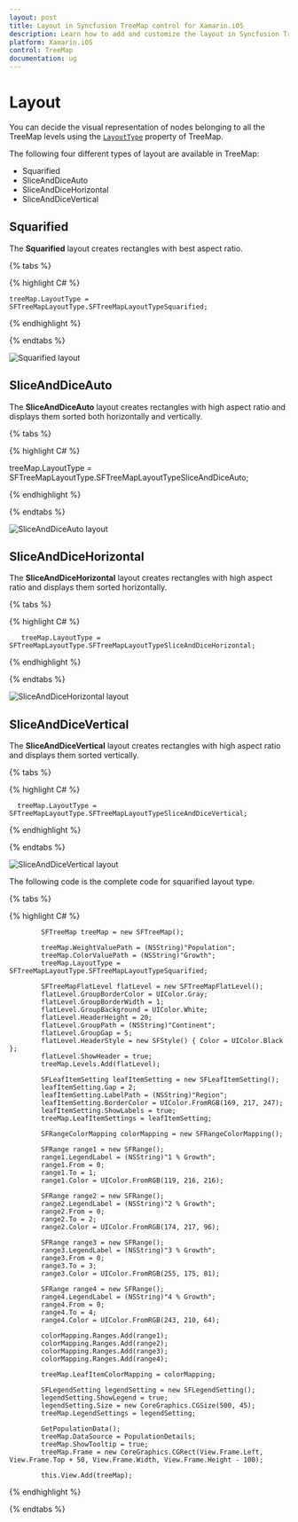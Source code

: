 ```yaml
---
layout: post
title: Layout in Syncfusion TreeMap control for Xamarin.iOS
description: Learn how to add and customize the layout in Syncfusion TreeMap control
platform: Xamarin.iOS
control: TreeMap
documentation: ug
---
```


# Layout

You can decide the visual representation of nodes belonging to all the TreeMap levels using the [`LayoutType`](https://help.syncfusion.com/cr/xamarin-ios/Syncfusion.SfTreeMap.iOS.SFTreeMap.html#Syncfusion_SfTreeMap_iOS_SFTreeMap_LayoutType) property of TreeMap.

The following four different types of layout are available in TreeMap:

* Squarified
* SliceAndDiceAuto
* SliceAndDiceHorizontal
* SliceAndDiceVertical

## Squarified

The **Squarified** layout creates rectangles with best aspect ratio.

{% tabs %}  

{% highlight C# %} 
      
    treeMap.LayoutType = SFTreeMapLayoutType.SFTreeMapLayoutTypeSquarified;

{% endhighlight %}

{% endtabs %}  

![Squarified layout](TreeMap_Images/Squarified.png)

## SliceAndDiceAuto

The **SliceAndDiceAuto** layout creates rectangles with high aspect ratio and displays them sorted both horizontally and vertically.

{% tabs %} 

{% highlight C# %} 

   treeMap.LayoutType = SFTreeMapLayoutType.SFTreeMapLayoutTypeSliceAndDiceAuto;

{% endhighlight %}

{% endtabs %}  

![SliceAndDiceAuto layout](TreeMap_Images/SliceAndDiceAuto.png)

## SliceAndDiceHorizontal

The **SliceAndDiceHorizontal** layout creates rectangles with high aspect ratio and displays them sorted horizontally.

{% tabs %}  

{% highlight C# %} 

       treeMap.LayoutType = SFTreeMapLayoutType.SFTreeMapLayoutTypeSliceAndDiceHorizontal;

{% endhighlight %}

{% endtabs %}  

![SliceAndDiceHorizontal layout](TreeMap_Images/Horizontal.png)

## SliceAndDiceVertical

The **SliceAndDiceVertical** layout creates rectangles with high aspect ratio and displays them sorted vertically.

{% tabs %}  

{% highlight C# %} 

      treeMap.LayoutType = SFTreeMapLayoutType.SFTreeMapLayoutTypeSliceAndDiceVertical;

{% endhighlight %}

{% endtabs %}  

![SliceAndDiceVertical layout](TreeMap_Images/Vertical.png)

The following code is the complete code for squarified layout type.

{% tabs %}  

{% highlight C# %} 

            SFTreeMap treeMap = new SFTreeMap();
          
            treeMap.WeightValuePath = (NSString)"Population";
            treeMap.ColorValuePath = (NSString)"Growth";
            treeMap.LayoutType = SFTreeMapLayoutType.SFTreeMapLayoutTypeSquarified;

            SFTreeMapFlatLevel flatLevel = new SFTreeMapFlatLevel();
            flatLevel.GroupBorderColor = UIColor.Gray;
            flatLevel.GroupBorderWidth = 1;
            flatLevel.GroupBackground = UIColor.White;
            flatLevel.HeaderHeight = 20;
            flatLevel.GroupPath = (NSString)"Continent";
            flatLevel.GroupGap = 5;
            flatLevel.HeaderStyle = new SFStyle() { Color = UIColor.Black };
            flatLevel.ShowHeader = true;
            treeMap.Levels.Add(flatLevel);

            SFLeafItemSetting leafItemSetting = new SFLeafItemSetting();
            leafItemSetting.Gap = 2;
            leafItemSetting.LabelPath = (NSString)"Region";
            leafItemSetting.BorderColor = UIColor.FromRGB(169, 217, 247);
            leafItemSetting.ShowLabels = true;
            treeMap.LeafItemSettings = leafItemSetting;

            SFRangeColorMapping colorMapping = new SFRangeColorMapping();

            SFRange range1 = new SFRange();
            range1.LegendLabel = (NSString)"1 % Growth";
            range1.From = 0;
            range1.To = 1;
            range1.Color = UIColor.FromRGB(119, 216, 216);

            SFRange range2 = new SFRange();
            range2.LegendLabel = (NSString)"2 % Growth";
            range2.From = 0;
            range2.To = 2;
            range2.Color = UIColor.FromRGB(174, 217, 96);

            SFRange range3 = new SFRange();
            range3.LegendLabel = (NSString)"3 % Growth";
            range3.From = 0;
            range3.To = 3;
            range3.Color = UIColor.FromRGB(255, 175, 81);

            SFRange range4 = new SFRange();
            range4.LegendLabel = (NSString)"4 % Growth";
            range4.From = 0;
            range4.To = 4;
            range4.Color = UIColor.FromRGB(243, 210, 64);

            colorMapping.Ranges.Add(range1);
            colorMapping.Ranges.Add(range2);
            colorMapping.Ranges.Add(range3);
            colorMapping.Ranges.Add(range4);

            treeMap.LeafItemColorMapping = colorMapping;

            SFLegendSetting legendSetting = new SFLegendSetting();
            legendSetting.ShowLegend = true;
            legendSetting.Size = new CoreGraphics.CGSize(500, 45);
            treeMap.LegendSettings = legendSetting;

            GetPopulationData();
            treeMap.DataSource = PopulationDetails;
            treeMap.ShowTooltip = true;
            treeMap.Frame = new CoreGraphics.CGRect(View.Frame.Left, View.Frame.Top + 50, View.Frame.Width, View.Frame.Height - 100);

            this.View.Add(treeMap);

    
{% endhighlight %}

{% endtabs %}  

